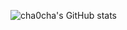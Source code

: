 ![cha0cha's GitHub stats](https://github-readme-stats.vercel.app/api?username=cha0cha&theme=panda&show_icons=true)



    
